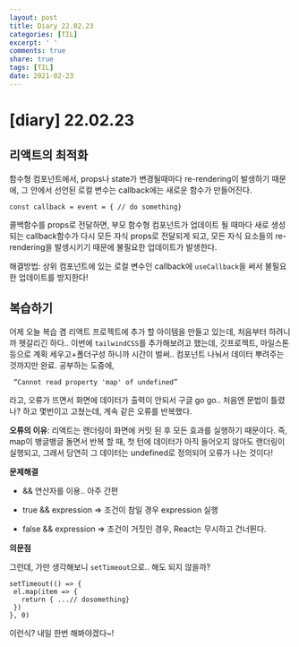 ```yaml
---
layout: post
title: Diary 22.02.23
categories: [TIL]
excerpt: ' '
comments: true
share: true
tags: [TIL]
date: 2021-02-23
---
```


# [diary] 22.02.23

## 리액트의 최적화

함수형 컴포넌트에서, props나 state가 변경될때마다 re-rendering이 발생하기 때문에, 그 안에서 선언된 로컬 변수는 callback에는 새로운 함수가 만들어진다. 

```
const callback = event = { // do something}
```

콜백함수를 props로 전달하면, 부모 함수형 컴포넌트가 업데이트 될 때마다 새로 생성되는 callback함수가 다시 모든 자식 props로 전달되게 되고, 모든 자식 요소들의 re-rendering을 발생시키기 때문에 불필요한 업데이트가 발생한다.

해결방법: 상위 컴포넌트에 있는 로컬 변수인 callback에 `useCallback`을 써서 불필요한 업데이트를 방지한다!

## 복습하기

어제 오늘 복습 겸 리액트 프로젝트에 추가 할 아이템을 만들고 있는데, 처음부터 하려니까 헷갈리긴 하다.. 이번에 `tailwindCSS`를 추가해보려고 했는데, 깃프로젝트, 마일스톤 등으로 계획 세우고+폴더구성 하니까 시간이 벌써.. 컴포넌트 나눠서 데이터 뿌려주는 것까지만 완료. 공부하는 도중에,

```
 “Cannot read property 'map' of undefined” 
```

라고, 오류가 뜨면서 화면에 데이터가 출력이 안되서 구글 go go.. 처음엔 문법이 틀렸나? 하고 몇번이고 고쳤는데, 계속 같은 오류를 반복했다. 

**오류의 이유**: 리액트는 랜더링이 화면에 커밋 된 후 모든 효과를 실행하기 때문이다. 즉, map이 뱅글뱅글 돌면서 반복 할 때, 첫 턴에 데이터가 아직 들어오지 않아도 랜더링이 실행되고, 그래서 당연히 그 데이터는 undefined로 정의되어 오류가 나는 것이다! 

**문제해결**

- && 연산자를 이용.. 아주 간편

- true && expression => 조건이 참일 경우 expression 실행

- false && expression => 조건이 거짓인 경우, React는 무시하고 건너뛴다. 

**의문점**

그런데, 가만 생각해보니 `setTimeout`으로.. 해도 되지 않을까? 

```react
setTimeout(() => {
 el.map(item => {
   return { ...// dosomething}
 })
}, 0)
```

이런식? 내일 한번 해봐야겠다~!

